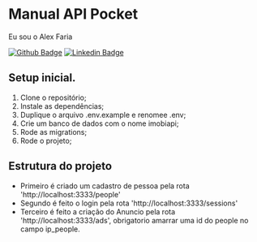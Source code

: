# Manual API Pocket

Eu sou o Alex Faria

[![Github Badge](https://img.shields.io/badge/-Github-000?style=flat-square&logo=Github&logoColor=white&link=https://github.com/alexxfaria)](https://github.com/alexxfaria)
[![Linkedin Badge](https://img.shields.io/badge/-LinkedIn-blue?style=flat-square&logo=Linkedin&logoColor=white&link=https://www.linkedin.com/in/alexxfaria/)](https://www.linkedin.com/in/alexxfaria/)

## Setup inicial.

1.  Clone o repositório; <!-- git clone -->
2.  Instale as dependências; <!-- yarn -->
3.  Duplique o arquivo .env.example e renomee .env; <!--  Configurações do banco de dados, migrations -->
4.  Crie um banco de dados com o nome imobiapi; <!-- PostgreSQL database -->
5.  Rode as migrations; <!-- yarn typeorm migration:run -->
6.  Rode o projeto; <!-- yarn dev -->

## Estrutura do projeto

- Primeiro é criado um cadastro de pessoa pela rota 'http://localhost:3333/people'
- Segundo é feito o login pela rota 'http://localhost:3333/sessions'
- Terceiro é feito a criação do Anuncio pela rota 'http://localhost:3333/ads', obrigatorio amarrar uma id do people no campo ip_people.
